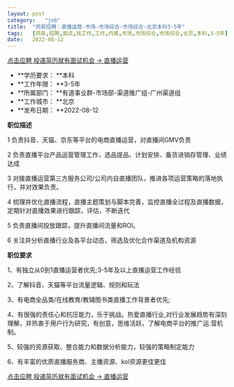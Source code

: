 ```yaml
---
layout:	post
category:	"job"
title:	"网易招聘：直播运营-市场-市场综合-市场综合-北京本科3-5年"
tags:	[网易,招聘,面试,找工作,工作,内推,市场,市场综合,市场综合,北京,本科,3-5年]
date:	2022-08-12
---
```


[点击应聘 投递简历就有面试机会 ->  直播运营](http://mobile.bole.netease.com/bole/boleDetail?id=41511&employeeId=346f03c3cda5f04c&key=all)



- **学历要求： **本科
- **工作年限： **3-5年
- **所属部门： **有道事业群-市场部-渠道推广组-广州渠道组
- **工作城市： **北京
- **发布日期： **2022-08-12



**职位描述**

1 负责抖音、天猫、京东等平台的电商直播运营，对直播间GMV负责

2 负责直播平台产品运营管理工作，选品提品、计划安排、备货进销存管理、业绩达成

3 对接直播运营第三方服务公司/公司内自直播团队，推进各项运营策略的落地执行，并对效果负责。

4 梳理并优化直播流程，直播主题策划与脚本完善，监控直播全过程及直播数据，定期针对直播效果进行跟踪，评估，不断迭代

5 负责直播间投放跟踪，提升直播间流量和ROI。

6 关注并分析直播行业及各平台动态，筛选及优化合作渠道及机构资源 



**职位要求**

1、有独立从0到1直播运营者优先;3-5年及以上直播运营工作经验

2、了解抖音、天猫等平台流量逻辑、规则和玩法

3、有电商全品类/在线教育/教辅图书类直播工作背景者优先;

4、有很强的责任心和抗压能力，乐于挑战。热爱直播行业,对行业发展趋势有深刻理解，并热衷于用户行为研究，有创意，思维活跃，了解电商平台的推广运.营机制。

5、较强的资源获取、整合能力和数据分析能力，较强的策略制定能力

6、有丰富的优质直播服务商、主播资源、kol资源更佳更佳



[点击应聘 投递简历就有面试机会 ->  直播运营](http://mobile.bole.netease.com/bole/boleDetail?id=41511&employeeId=346f03c3cda5f04c&key=all)